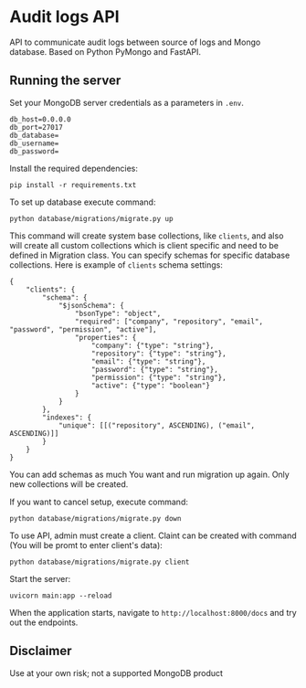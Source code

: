 # Audit logs API

API to communicate audit logs between source of logs and Mongo database. Based on Python PyMongo and FastAPI.

## Running the server

Set your MongoDB server credentials as a parameters in `.env`.

```
db_host=0.0.0.0
db_port=27017
db_database=
db_username=
db_password=
```

Install the required dependencies:

```
pip install -r requirements.txt
```

To set up database execute command:

```
python database/migrations/migrate.py up
```
This command will create system base collections, like `clients`, and also will create all custom collections which is client specific and need 
to be defined in Migration class. You can specify schemas for specific database collections. 
Here is example of `clients` schema settings:

```
{
	"clients": {
		"schema": {
			"$jsonSchema": {
				"bsonType": "object",
				"required": ["company", "repository", "email", "password", "permission", "active"],
				"properties": {
					"company": {"type": "string"},
					"repository": {"type": "string"},
					"email": {"type": "string"},
					"password": {"type": "string"},
					"permission": {"type": "string"},
					"active": {"type": "boolean"}
				}
			}
		},
		"indexes": {
			"unique": [[("repository", ASCENDING), ("email", ASCENDING)]]
		}
	}
}
```
You can add schemas as much You want and run migration up again. Only new collections will be created.

If you want to cancel setup, execute command:

```
python database/migrations/migrate.py down

```
To use API, admin must create a client. Claint can be created with command (You will be promt to enter client's data):
```
python database/migrations/migrate.py client
```

Start the server:
```
uvicorn main:app --reload
```

When the application starts, navigate to `http://localhost:8000/docs` and try out the endpoints.

## Disclaimer

Use at your own risk; not a supported MongoDB product

